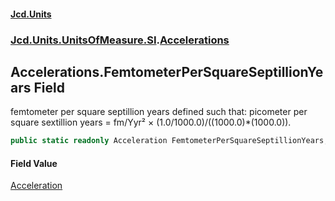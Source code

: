 #### [Jcd.Units](index.md 'index')
### [Jcd.Units.UnitsOfMeasure.SI](Jcd.Units.UnitsOfMeasure.SI.md 'Jcd.Units.UnitsOfMeasure.SI').[Accelerations](Accelerations.md 'Jcd.Units.UnitsOfMeasure.SI.Accelerations')

## Accelerations.FemtometerPerSquareSeptillionYears Field

femtometer per square septillion years defined such that: picometer per square sextillion years = fm/Yyr² × (1.0/1000.0)/((1000.0)*(1000.0)).

```csharp
public static readonly Acceleration FemtometerPerSquareSeptillionYears;
```

#### Field Value
[Acceleration](Acceleration.md 'Jcd.Units.UnitTypes.Acceleration')